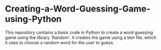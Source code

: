 # Creating-a-Word-Guessing-Game-using-Python
This repository contains a basic code in Python to create a word guessing game using the library 'Random'. It creates the game using a text file, which it uses to choose a random word for the user to guess. 
